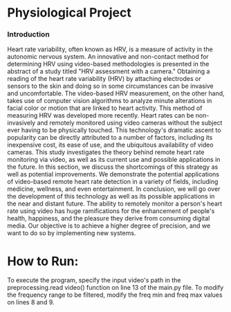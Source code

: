 # Physiological Project

### Introduction
<p>
Heart rate variability, often known as HRV, is a measure of activity in the autonomic nervous system. An innovative and non-contact method for determining HRV using video-based methodologies is presented in the abstract of a study titled "HRV assessment with a camera." Obtaining a reading of the heart rate variability (HRV) by attaching electrodes or sensors to the skin and doing so in some circumstances can be invasive and uncomfortable. The video-based HRV measurement, on the other hand, takes use of computer vision algorithms to analyze minute alterations in facial color or motion that are linked to heart activity. This method of measuring HRV was developed more recently. Heart rates can be non-invasively and remotely monitored using video cameras without the subject ever having to be physically touched. This technology's dramatic ascent to popularity can be directly attributed to a number of factors, including its inexpensive cost, its ease of use, and the ubiquitous availability of video cameras. This study investigates the theory behind remote heart rate monitoring via video, as well as its current use and possible applications in the future. In this section, we discuss the shortcomings of this strategy as well as potential improvements. We demonstrate the potential applications of video-based remote heart rate detection in a variety of fields, including medicine, wellness, and even entertainment. In conclusion, we will go over the development of this technology as well as its possible applications in the near and distant future. The ability to remotely monitor a person's heart rate using video has huge ramifications for the enhancement of people's health, happiness, and the pleasure they derive from consuming digital media. Our objective is to achieve a higher degree of precision, and we want to do so by implementing new systems.
</p>

# How to Run:

<p>
To execute the program, specify the input video's path in the preprocessing.read video() function on line 13 of the main.py file. To modify the frequency range to be filtered, modify the freq min and freq max values on lines 8 and 9.
</p>

